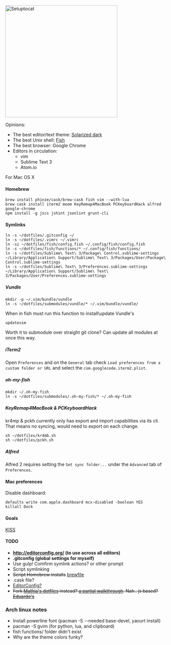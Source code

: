 <img src="https://octodex.github.com/images/setuptocat.jpg" alt="Setuptocat" style="width: 350px;"/>

Opinions:
- The best editor/text theme: [Solarized dark](http://ethanschoonover.com/solarized)
- The best Unix shell: [Fish](fishshell.com)
- The best browser: Google Chrome
- Editors in circulation:
  - vim
  - Sublime Text 3
  - Atom.io

For Mac OS X
#### Homebrew
```
brew install phinze/cask/brew-cask fish vim --with-lua
brew cask install iterm2 moom KeyRemap4MacBook PCKeyboardHack alfred google-chrome
npm install -g jscs jshint jsonlint grunt-cli
```
#### Symlinks
```
ln -s ~/dotfiles/.gitconfig ~/
ln -s ~/dotfiles/.vimrc ~/.vimrc
ln -si ~/dotfiles/fish/config.fish ~/.config/fish/config.fish
ln -s ~/dotfiles/fish/functions/* ~/.config/fish/functions/
ln -s ~/dotfiles/Sublime\ Text\ 3/Package\ Control.sublime-settings ~/Library/Application\ Support/Sublime\ Text\ 3/Packages/User/Package\ Control.sublime-settings
ln -s ~/dotfiles/Sublime\ Text\ 3/Preferences.sublime-settings ~/Library/Application\ Support/Sublime\ Text\ 3/Packages/User/Preferences.sublime-settings
```
##### Vundle
```
mkdir -p ~/.vim/bundle/vundle
ln -s ~/dotfiles/submodules/vundle/* ~/.vim/bundle/vundle/
```
When in fish must run this function to install\update Vundle's
```
updatevim
```
Worth it to submodule over straight git clone? Can update all modules at once this way.
##### iTerm2
Open `Preferences` and on the `General` tab check `Load preferences from a custom folder or URL` and select the 
`com.googlecode.iterm2.plist`.
##### oh-my-fish
```
mkdir ~/.oh-my-fish
ln -s ~/dotfiles/submodules/.oh-my-fish/* ~/.oh-my-fish
```
##### KeyRemap4MacBook & PCKeyboardHack
kr4mp & pckh currently only has export and import capabilities via its cli. That means no syncing, would need to export on each change.
```
sh ~/dotfiles/kr4mb.sh
sh ~/dotfiles/pckh.sh
```
##### Alfred
Alfred 2 requires setting the `Set sync folder...` under the `Advanced` tab of `Preferences`.

#### Mac preferences
Disable dashboard:
```
defaults write com.apple.dashboard mcx-disabled -boolean YES
killall Dock
```
#### Goals
[KISS](http://en.wikipedia.org/wiki/KISS_principle)
#### TODO
- **http://editorconfig.org/ (to use across all editors)**
- **.gitconfig (global settings for myself)**
- Use gulp! Comfirm symlink actions? or other prompt
- Script symlinking
- ~~Script Homebrew installs~~ [brewfile](http://robots.thoughtbot.com/brewfile-a-gemfile-but-for-homebrew)
- .cask file?
- [EditorConfig?](http://editorconfig.org/)
- ~~Fork [Mathia's dotfiles](http://mths.be/dotfiles) instead? [a partial walkthrough](http://code.tutsplus.com/tutorials/setting-up-a-mac-dev-machine-from-zero-to-hero-with-dotfiles--net-35449). Nah.. js based? [Eduardo's](https://github.com/eduardolundgren/dotfiles)~~


### Arch linux notes
- Install powerline font (pacman -S --needed base-devel, yaourt install)
- pacman -S gvim (for python, lua, and clipboard)
- fish functions/ folder didn't exist
- Why are the theme colors funky?
